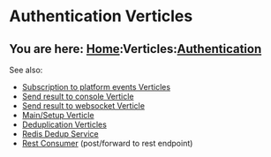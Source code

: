# Authentication Verticles

## You are here: [Home](/index.md):Verticles:[Authentication](auth.md)

See also:

- [Subscription to platform events Verticles](platform.md)
- [Send result to console Verticle](console.md)
- [Send result to websocket Verticle](websocket.md)
- [Main/Setup Verticle](main.md)
- [Deduplication Verticles](dedup.md)
- [Redis Dedup Service](redis.md)
- [Rest Consumer](restconsumer.md) (post/forward to rest endpoint)
